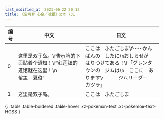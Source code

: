 ```yaml
---
last_modified_at: 2021-06-22 20:12
title: 《宝可梦 心金／魂银》文本 731
---
```

| 编号 | 中文 | 日文 |
| ---- | ---- | ---- |
| 0 | 这里是双子岛。\f告示牌的下面贴着个通知！\f“红莲镇的道馆就在这里！\n　　　　　　馆主　夏伯” | ここは　ふたごじま\f⋯⋯かんばんの　したに\nおしらせが　はりつけてある！\f「グレンタウンの　ジムは\n　ここに　あります\r　　　ジムリ－ダ－　カツラ」 |
| 1 | 这里是双子岛。 | ここは　ふたごじま |
{: .table .table-bordered .table-hover .xz-pokemon-text .xz-pokemon-text-HGSS }